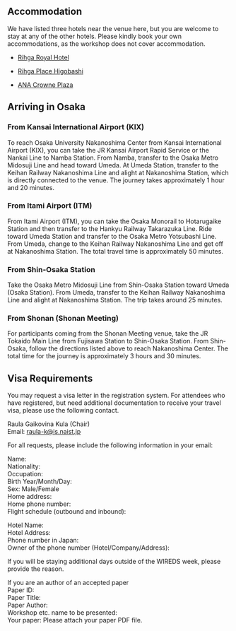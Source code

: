 ## Accommodation
We have listed three hotels near the venue here, but you are welcome to stay at any of the other hotels. Please kindly book your own accommodations, as the workshop does not cover accommodation.
- [Rihga Royal Hotel](https://www.rihga.com/osaka)
  
- [Rihga Place Higobashi](https://www.rihga.com/place-higobashi)

- [ANA Crowne Plaza](https://www.anacrowneplaza-osaka.jp/en/)

## Arriving in Osaka
### From Kansai International Airport (KIX)
To reach Osaka University Nakanoshima Center from Kansai International Airport (KIX), you can take the JR Kansai Airport Rapid Service or the Nankai Line to Namba Station. From Namba, transfer to the Osaka Metro Midosuji Line and head toward Umeda. At Umeda Station, transfer to the Keihan Railway Nakanoshima Line and alight at Nakanoshima Station, which is directly connected to the venue. The journey takes approximately 1 hour and 20 minutes.

### From Itami Airport (ITM)
From Itami Airport (ITM), you can take the Osaka Monorail to Hotarugaike Station and then transfer to the Hankyu Railway Takarazuka Line. Ride toward Umeda Station and transfer to the Osaka Metro Yotsubashi Line. From Umeda, change to the Keihan Railway Nakanoshima Line and get off at Nakanoshima Station. The total travel time is approximately 50 minutes.

### From Shin-Osaka Station
Take the Osaka Metro Midosuji Line from Shin-Osaka Station toward Umeda (Osaka Station). From Umeda, transfer to the Keihan Railway Nakanoshima Line and alight at Nakanoshima Station. The trip takes around 25 minutes.

### From Shonan (Shonan Meeting)
For participants coming from the Shonan Meeting venue, take the JR Tokaido Main Line from Fujisawa Station to Shin-Osaka Station. From Shin-Osaka, follow the directions listed above to reach Nakanoshima Center. The total time for the journey is approximately 3 hours and 30 minutes.

## Visa Requirements
You may request a visa letter in the registration system. For attendees who have registered, but need additional documentation to receive your travel visa, please use the following contact.

Raula Gaikovina Kula (Chair)<br>
Email: raula-k@is.naist.jp

For all requests, please include the following information in your email:

Name:<br>
Nationality:<br>
Occupation:<br>
Birth Year/Month/Day:<br>
Sex: Male/Female<br>
Home address:<br>
Home phone number:<br>
Flight schedule (outbound and inbound):

Hotel Name:<br>
Hotel Address:<br>
Phone number in Japan:<br>
Owner of the phone number (Hotel/Company/Address):<br>

If you will be staying additional days outside of the WIREDS week, please provide the reason.

If you are an author of an accepted paper<br>
Paper ID:<br>
Paper Title:<br>
Paper Author:<br>
Workshop etc. name to be presented:<br>
Your paper: Please attach your paper PDF file.
